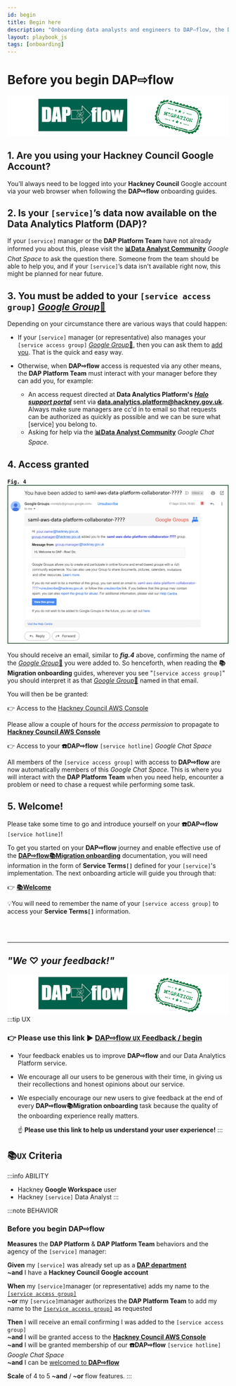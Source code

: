 ```yaml
---
id: begin
title: Begin here
description: "Onboarding data analysts and engineers to DAP⇨flow, the Data Analytics Platform Airflow integration."
layout: playbook_js
tags: [onboarding]
---
```


# Before you begin DAP⇨flow
![DAP⇨flow](../images/DAPairflowFLOWmigration.png)   

## 1. Are you using your **Hackney Council** Google Account?
You’ll always need to be logged into your **Hackney Council** Google account via your web browser when following the **DAP⇨flow** onboarding guides.

## 2. Is your `[service]`’s data now available on the Data Analytics Platform (DAP)?
If your `[service]` manager or the **DAP Platform Team** have not already informed you about this, please visit the [**📊Data Analyst Community**](https://chat.google.com/room/AAAAKdvhyKA?cls=7) *Google Chat Space* to ask the question there. Someone from the team should be able to help you, and if your `[service]`’s data isn't available right now, this might be planned for near future.

## 3. You must be added to your `[service access group]` [*Google Group*👥](https://groups.google.com/all-groups?q=saml-aws-data-platform-collaborator) 
Depending on your circumstance there are various ways that could happen:  

- If your `[service]` manager (or representative) also manages your `[service access group]` [*Google Group*👥](https://groups.google.com/all-groups?q=saml-aws-data-platform-collaborator), then you can ask them to [add you](https://support.google.com/groups/answer/2465464?hl=en). That is the quick and easy way.

- Otherwise, when **DAP⇨flow** access is requested via any other means, the **DAP Platform Team** must interact with your manager before they can add you, for example:
    * An access request directed at **Data Analytics Platform's** [***Halo support portal***](https://support.hackney.gov.uk/portal/service?btn=204&root_category=13&autolog=true&shownewticket=true&id=137) sent via [**data.analytics.platform@hackney.gov.uk**](mailto:data.analytics.platform@hackney.gov.uk). Always make sure managers are cc'd in to email so that requests can be authorized as quickly as possible and we can be sure what [service] you belong to.  
    * Asking for help via the [**📊Data Analyst Community**](https://chat.google.com/room/AAAAKdvhyKA?cls=7) *Google Chat Space*.  

## 4. Access granted

**`Fig. 4`** ![Fig. 4](../images/parking-begin-four.png)

You should receive an email, similar to ***fig.4*** above, confirming the name of the [*Google Group*👥](https://groups.google.com/all-groups?q=saml-aws-data-platform-collaborator) you were added to. So henceforth, when reading the **📚Migration onboarding** guides, wherever you see "`[service access group]`" you should interpret it as that [*Google Group*👥](https://groups.google.com/all-groups?q=saml-aws-data-platform-collaborator) named in that email. 

You will then be be granted:  

👉  Access to the [Hackney Council AWS Console](https://d-936715b9ec.awsapps.com/start/#/?tab=accounts) 

Please allow a couple of hours for the *access permission* to propagate to [**Hackney Council AWS Console**](https://d-936715b9ec.awsapps.com/start/\#/?tab=accounts)

👉  Access to your **☎️DAP⇨flow** `[service hotline]` *Google Chat Space* 

All members of the `[service access group]` with access to **DAP⇨flow** are now automatically members of this *Google Chat Space*. This is where you will interact with the **DAP Platform Team** when you need help, encounter a problem or need to chase a request while performing some task.  

## 5. Welcome!

Please take some time to go and introduce yourself on your **☎️DAP⇨flow** `[service hotline]`!

To get you started on your **DAP⇨flow** journey and enable effective use of the [**DAP⇨flow📚Migration onboarding**](../introduction#migration-onboarding) documentation, you will need information in the form of **Service Terms`[]`** defined for your `[service]`'s implementation. The next onboarding article will guide you through that: 

👉  [**📚Welcome**](../parking/welcome)  

💡You will need to remember the name of your `[service access group]` to access your **Service Terms`[]`** information.

<br> 
</br>  

---
## ***"We* ♡ *your feedback!"***
![DAP⇨flow](../images/DAPairflowFLOWmigration.png)  
:::tip UX  
### 👉 Please use **this link ►** [**DAP⇨flow** `UX` **Feedback / begin**](https://docs.google.com/forms/d/e/1FAIpQLSc7nv1XmfRJKZlZTYIJQxAwbimUfsZLXQOVt3TJO-zUOjcRGQ/viewform?usp=dialog&entry.339550210=begin)  

- Your feedback enables us to improve **DAP⇨flow** and our Data Analytics Platform service.  
- We encourage all our users to be generous with their time, in giving us their recollections and honest opinions about our service.  
- We especially encourage our new users to give feedback at the end of every **DAP⇨flow📚Migration onboarding** task because the quality of the onboarding experience really matters.  

    ☝ **Please use this link to help us understand your user experience!**
:::

## 📚`UX` Criteria
:::info ABILITY  
* Hackney **Google Workspace** user 
* Hackney `[service]` Data Analyst
:::

:::note BEHAVIOR  
### Before you begin DAP⇨flow
**Measures** the **DAP Platform** & **DAP Platform Team**  behaviors and the agency of the `[service]` manager:  

**Given** my `[service]` was already set up as a [**DAP department**](https://playbook.hackney.gov.uk/Data-Platform-Playbook/playbook/getting-set-up/onboarding-new-departments-to-the-platform)  
**~and** I have a **Hackney Council Google account** 

**When** my `[service]`manager (or representative) adds my name to the [`[service access group]`](https://groups.google.com/all-groups?q=saml-aws-data-platform-collaborator)  
**~or** my `[service]`manager authorizes the **DAP Platform Team** to add my name to the [`[service access group]`](https://groups.google.com/all-groups?q=saml-aws-data-platform-collaborator) as requested 

**Then** I will receive an email confirming I was added to the `[service access group]`  
**~and** I will be granted access to the [**Hackney Council AWS Console**](https://d-936715b9ec.awsapps.com/start/\#/?tab=accounts)  
**~and** I will be granted membership of our **☎️DAP⇨flow** `[service hotline]` *Google Chat Space*    
**~and** I can be [welcomed to **DAP⇨flow**](../parking/welcome)   

**Scale** of 4 to 5 **~and** / **~or** flow features.
:::
